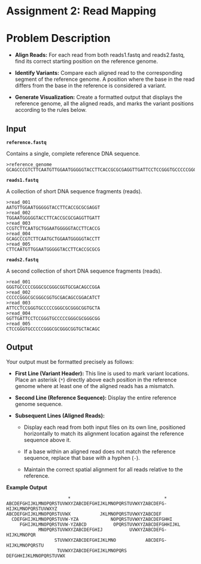 # Assignment 2: Read Mapping

# Problem Description

-   **Align Reads:** For each read from both reads1.fastq and reads2.fastq, find
    its correct starting position on the reference genome.

-   **Identify Variants:** Compare each aligned read to the corresponding
    segment of the reference genome. A position where the base in the read
    differs from the base in the reference is considered a variant.

-   **Generate Visualization:** Create a formatted output that displays the
    reference genome, all the aligned reads, and marks the variant positions
    according to the rules below.

## Input

**`reference.fastq`**

Contains a single, complete reference DNA sequence.

```
>reference_genome
GCAGCCCGTCTTCAATGTTGGAATGGGGGTACCTTCACCGCGCGAGGTTGATTCCTCCGGGTGCCCCCGGGCGCGGGCGGTGCGACAGCCGGACATCTCT
```

**`reads1.fastq`**

A collection of short DNA sequence fragments (reads).

```
>read_001
AATGTTGGAATGGGGGTACCTTCACCGCGCGAGGT
>read_002
TGGAATGGGGGTACCTTCACCGCGCGAGGTTGATT
>read_003
CCGTCTTCAATGCTGGAATGGGGGTACCTTCACCG
>read_004
GCAGCCCGTCTTCAATGCTGGAATGGGGGTACCTT
>read_005
CTTCAATGTTGGAATGGGGGTACCTTCACCGCGCG
```

**`reads2.fastq`**

A second collection of short DNA sequence fragments (reads).

```
>read_001
GGGTGCCCCCGGGCGCGGGCGGTGCGACAGCCGGA
>read_002
CCCCCGGGCGCGGGCGGTGCGACAGCCGGACATCT
>read_003
ATTCCTCCGGGTGCCCCCGGGCGCGGGCGGTGCTA
>read_004
GGTTGATTCCTCCGGGTGCCCCCGGGCGCGGGCGG
>read_005
CTCCGGGTGCCCCCGGGCGCGGGCGGTGCTACAGC
```

## Output

Your output must be formatted precisely as follows:

-   **First Line (Variant Header):** This line is used to mark variant
    locations. Place an asterisk (`*`) directly above each position in the
    reference genome where at least one of the aligned reads has a mismatch.

-   **Second Line (Reference Sequence):** Display the entire reference genome
    sequence.

-   **Subsequent Lines (Aligned Reads):**

    -   Display each read from both input files on its own line, positioned
        horizontally to match its alignment location against the reference
        sequence above it.

    -   If a base within an aligned read does not match the reference sequence,
        replace that base with a hyphen (`-`).

    -   Maintain the correct spatial alignment for all reads relative to the
        reference.

**Example Output**

```
                       *                                   *
ABCDEFGHIJKLMNOPQRSTUVWXYZABCDEFGHIJKLMNOPQRSTUVWXYZABCDEFG-HIJKLMNOPQRSTUVWXYZ
ABCDEFGHIJKLMNOPQRSTUVWX           JKLMNOPQRSTUVWXYZABCDEF
  CDEFGHIJKLMNOPQRSTUVW-YZA            NOPQRSTUVWXYZABCDEFGHHI
     FGHIJKLMNOPQRSTUVW-YZABCD          OPQRSTUVWXYZABCDEFGHHIJKL
            MNOPQRSTUVWXYZABCDEFGHIJ          UVWXYZABCDEFG-HIJKLMNOPQR
                  STUVWXYZABCDEFGHIJKLMNO           ABCDEFG-HIJKLMNOPQRSTU
                   TUVWXYZABCDEFGHIJKLMNOPQRS          DEFGHHIJKLMNOPQRSTUVWX
```
